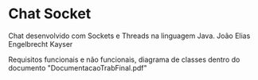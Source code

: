 # Chat Socket
Chat desenvolvido com Sockets e Threads na linguagem Java.
João Elias Engelbrecht Kayser

Requisitos funcionais e não funcionais, diagrama de classes dentro do documento "DocumentacaoTrabFinal.pdf"

